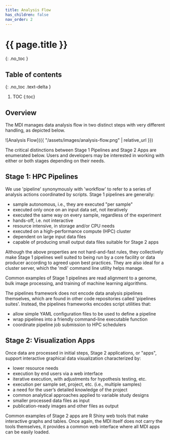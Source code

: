 ```yaml
---
title: Analysis Flow
has_children: false
nav_order: 2
---
```


# {{ page.title }}
{: .no_toc }

## Table of contents
{: .no_toc .text-delta }

1. TOC
{:toc}

## Overview

The MDI manages data analysis flow in two distinct steps with 
very different handling, as depicted below. 

![Analysis Flow]({{ "/assets/images/analysis-flow.png" | relative_url }})

The critical distinctions between Stage 1 Pipelines and Stage 2
Apps are enumerated below. Users and developers may be interested in 
working with either or both stages depending on their needs.

## Stage 1: HPC Pipelines

We use 'pipeline' synonymously with 'workflow' to refer to a series of analysis 
actions coordinated by scripts. Stage 1 pipelines are generally:

- sample autonomous, i.e., they are executed "per sample"
- executed only once on an input data set, not iteratively
- executed the same way on every sample, regardless of the experiment
- hands-off, i.e. not interactive
- resource intensive, in storage and/or CPU needs
- executed on a high-performance compute (HPC) cluster
- dependent on large input data files
- capable of producing small output data files suitable for Stage 2 apps

Although the above properties are not hard-and-fast rules, they collectively make Stage 1 pipelines well suited to being run by a core facility or data producer according to agreed upon best practices. They are also ideal for a cluster server, which the 'mdi' command line utility helps manage.

Common examples of Stage 1 pipelines are read alignment to a genome, bulk image processing, and training of machine learning algorithms.

The pipelines framework does not encode data analysis pipelines themselves, which are found in other code repositories called 'pipelines suites'. Instead, the pipelines frameworks encodes script utilities that:

- allow simple YAML configuration files to be used to define a pipeline
- wrap pipelines into a friendly command-line executable function
- coordinate pipeline job submission to HPC schedulers

## Stage 2: Visualization Apps

Once data are processed in initial steps, Stage 2 applications, or "apps",
support interactive graphical data visualization characterized by:

- lower resource needs
- execution by end users via a web interface
- iterative execution, with adjustments for hypothesis testing, etc.
- execution per sample set, project, etc. (i.e., multiple samples)
- a need for the user’s detailed knowledge of the project
- common analytical approaches applied to variable study designs
- smaller processed data files as input
- publication-ready images and other files as output

Common examples of Stage 2 apps are R Shiny web tools that make
interactive graphs and tables. Once again, the MDI itself does not
carry the tools themselves, it provides a common web interface
where all MDI apps can be easily loaded. 

